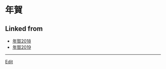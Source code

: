 # 年賀

## Linked from

* [年賀2018](年賀2018.md)
* [年賀2019](年賀2019.md)


----
[Edit](https://github.com/vitroid/vitroid.github.io/edit/master/MD/年賀.md)
